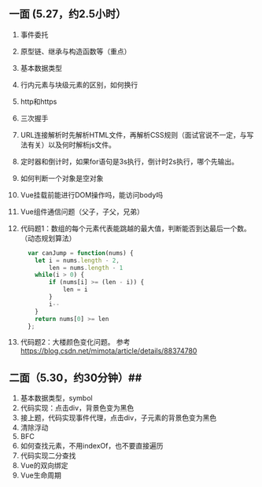 ## 一面 (5.27，约2.5小时） ##
1.	事件委托
2.	原型链、继承与构造函数等（重点）
3.	基本数据类型
4.	行内元素与块级元素的区别，如何换行
5.	http和https
6.	三次握手
7.	URL连接解析时先解析HTML文件，再解析CSS规则（面试官说不一定，与写法有关）以及何时解析js文件。
8.	定时器和倒计时，如果for语句是3s执行，倒计时2s执行，哪个先输出。
9.	如何判断一个对象是空对象
10.	Vue挂载前能进行DOM操作吗，能访问body吗
11.	Vue组件通信问题（父子，子父，兄弟）
12.	代码题1：数组的每个元素代表能跳越的最大值，判断能否到达最后一个数。（动态规划算法）
    ```javascript
      var canJump = function(nums) {
        let i = nums.length - 2,
            len = nums.length - 1
        while(i > 0) {
            if (nums[i] >= (len - i)) {
                len = i
            }
            i--
        }
        return nums[0] >= len
      };
    ```

13.	代码题2：大楼颜色变化问题。
  参考 https://blog.csdn.net/mimota/article/details/88374780

## 二面（5.30，约30分钟）##
1.	基本数据类型，symbol
2.	代码实现：点击div，背景色变为黑色
3.	接上题，代码实现事件代理，点击div，子元素的背景色变为黑色
4.	清除浮动
5.	BFC
6.	如何查找元素，不用indexOf，也不要直接遍历
7.	代码实现二分查找
8.	Vue的双向绑定
9.	Vue生命周期
